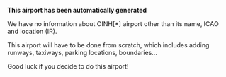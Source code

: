 **This airport has been automatically generated**

We have no information about OINH[*] airport other than its name, ICAO and location (IR).

This airport will have to be done from scratch, which includes adding runways, taxiways, parking locations, boundaries...

Good luck if you decide to do this airport!